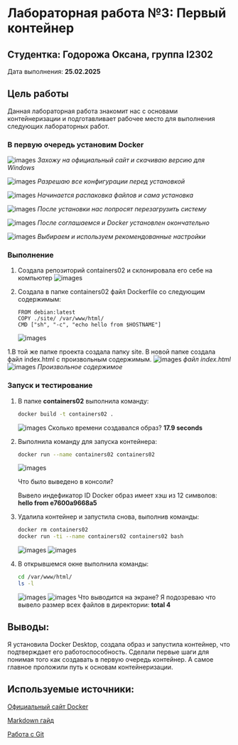 # Лабораторная работа №3: Первый контейнер


## Студентка: **Годорожа Оксана**, группа I2302

Дата выполнения: **25.02.2025**


## Цель работы

Данная лабораторная работа знакомит нас с основами контейнеризации и подготавливает рабочее место для выполнения следующих лабораторных работ.

### В первую очередь установим Docker

![images](images/1.png)
*Захожу на официальный сайт и скачиваю версию для Windows*

![images](images/2.png)
*Разрешаю все конфигурации перед установкой*

![images](images/3.png)
*Начинается распаковка файлов и сама установка*

![images](images/4.png)
*После установки нас попросят перезагрузить систему*

![images](images/5.png)
*После соглашаемся и Docker установлен окончательно*

![images](images/6.png)
*Выбираем и используем рекомендованные настройки*

### Выполнение

1. Создала репозиторий containers02 и склонировала его себе на компьютер
    ![images](images/7.png)

1. Создала в папке containers02 файл Dockerfile со следующим содержимым:

    ```docker 
    FROM debian:latest
    COPY ./site/ /var/www/html/
    CMD ["sh", "-c", "echo hello from $HOSTNAME"]
    ```
    ![images](images/9.png)

1.В той же папке проекта создала папку site. В новой папке создала файл index.html с произвольным содержимым.
    ![images](images/10.png)
    *файл index.html*
    ![images](images/17.png)
    *Произвольное содержимое*

### Запуск и тестирование

1. В папке **containers02** выполнила команду:

    ```sh
    docker build -t containers02 .
    ```
    ![images](images/11.png)
    Сколько времени создавался образ?
    **17.9 seconds**

1. Выполнила команду для запуска контейнера:

    ```sh
    docker run --name containers02 containers02
    ```

    ![images](images/12.png)

    Что было выведено в консоли? 
    
    Вывело индефикатор ID Docker образ имеет хэш из 12 символов: **hello from e7600a9668a5**  

1. Удалила контейнер и запустила снова, выполнив команды:
    ```sh
    docker rm containers02
    docker run -ti --name containers02 containers02 bash
    ```
    ![images](images/13.png)
    ![images](images/14.png)

1. В открывшемся окне выполнила команды:
    ```sh
    cd /var/www/html/
    ls -l
    ```
    ![images](images/15.png)
    ![images](images/16.png)
    Что выводится на экране?
    Я подозреваю что вывело размер всех файлов в директории: **total 4** 


## Выводы:

Я установила Docker Desktop, создала образ и запустила контейнер, что подтверждает его работоспособность. Сделали первые шаги для понимая того как создавать в первую очередь контейнер. А самое главное проложили путь к основам контейнеризации.

## Используемые источники:
[Официальный сайт Docker](https://www.docker.com/products/docker-desktop/)

[Markdown гайд](https://www.markdownguide.org/)

[Работа с Git](https://git-scm.com/book/ru/v2)
